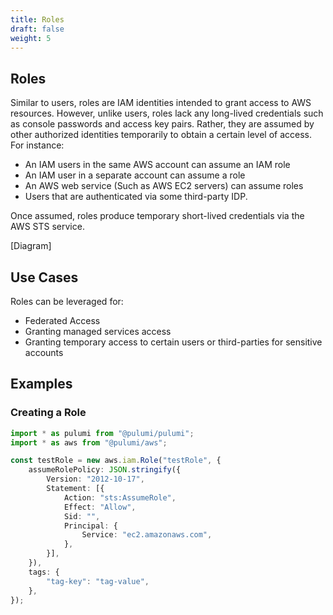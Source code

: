 ```yaml
---
title: Roles
draft: false
weight: 5
---
```


## Roles

Similar to users, roles are IAM identities intended to grant access to AWS resources. However, unlike users, roles lack any long-lived credentials such as console passwords and access key pairs. Rather, they are assumed by other authorized identities temporarily to obtain a certain level of access. For instance:

- An IAM users in the same AWS account can assume an IAM role
- An IAM user in a separate account can assume a role
- An AWS web service (Such as AWS EC2 servers) can assume roles
- Users that are authenticated via some third-party IDP.

Once assumed, roles produce temporary short-lived credentials via the AWS STS service.

[Diagram]

## Use Cases

Roles can be leveraged for:
- Federated Access
- Granting managed services access
- Granting temporary access to certain users or third-parties for sensitive accounts

## Examples

### Creating a Role

```ts
import * as pulumi from "@pulumi/pulumi";
import * as aws from "@pulumi/aws";

const testRole = new aws.iam.Role("testRole", {
    assumeRolePolicy: JSON.stringify({
        Version: "2012-10-17",
        Statement: [{
            Action: "sts:AssumeRole",
            Effect: "Allow",
            Sid: "",
            Principal: {
                Service: "ec2.amazonaws.com",
            },
        }],
    }),
    tags: {
        "tag-key": "tag-value",
    },
});
```
